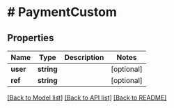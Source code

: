 # # PaymentCustom

## Properties

Name | Type | Description | Notes
------------ | ------------- | ------------- | -------------
**user** | **string** |  | [optional]
**ref** | **string** |  | [optional]

[[Back to Model list]](../../README.md#models) [[Back to API list]](../../README.md#endpoints) [[Back to README]](../../README.md)
